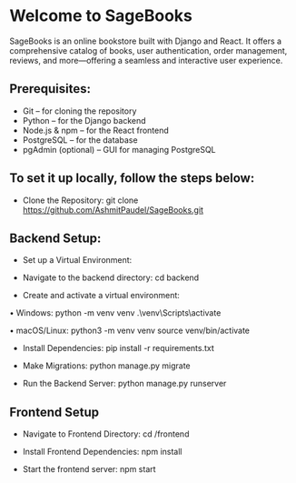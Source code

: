 # Welcome to SageBooks
SageBooks is an online bookstore built with Django and React. It offers a comprehensive catalog of books, user authentication, order management, reviews, and more—offering a seamless and interactive user experience.

## **Prerequisites:**
- Git – for cloning the repository
- Python – for the Django backend
- Node.js & npm – for the React frontend
- PostgreSQL – for the database 
- pgAdmin (optional) – GUI for managing PostgreSQL

## **To set it up locally, follow the steps below:**

- Clone the Repository:
git clone https://github.com/AshmitPaudel/SageBooks.git

## Backend Setup:
- Set up a Virtual Environment:

- Navigate to the backend directory:
  cd backend

- Create and activate a virtual environment:
  
 • Windows:
  python -m venv venv
  .\venv\Scripts\activate
  
  • macOS/Linux:
    python3 -m venv venv
    source venv/bin/activate

- Install  Dependencies:
  pip install -r requirements.txt

- Make Migrations:
  python manage.py migrate

- Run the Backend Server:
  python manage.py runserver


## Frontend Setup
- Navigate to Frontend Directory:
  cd /frontend

- Install Frontend Dependencies:
  npm install

- Start the frontend server:
  npm start













   
   
